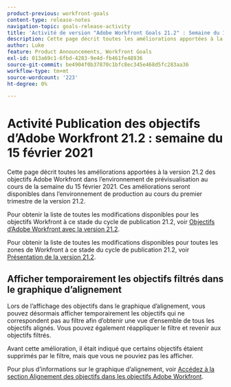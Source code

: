```yaml
---
product-previous: workfront-goals
content-type: release-notes
navigation-topic: goals-release-activity
title: 'Activité de version "Adobe Workfront Goals 21.2" : Semaine du 15 février 2021'''
description: Cette page décrit toutes les améliorations apportées à la version 21.2 des objectifs Adobe Workfront dans l’environnement de prévisualisation au cours de la semaine du 15 février 2021. Ces améliorations seront disponibles dans l’environnement de production au cours du premier trimestre de la version 21.2.
author: Luke
feature: Product Announcements, Workfront Goals
exl-id: 013a69c1-6fbd-4283-9e4d-fb461fe48936
source-git-commit: be4904f0b37870c1bfc8ec345e468d5fc283aa36
workflow-type: tm+mt
source-wordcount: '223'
ht-degree: 0%

---
```


# Activité Publication des objectifs d’Adobe Workfront 21.2 : semaine du 15 février 2021

Cette page décrit toutes les améliorations apportées à la version 21.2 des objectifs Adobe Workfront dans l’environnement de prévisualisation au cours de la semaine du 15 février 2021. Ces améliorations seront disponibles dans l’environnement de production au cours du premier trimestre de la version 21.2.

Pour obtenir la liste de toutes les modifications disponibles pour les objectifs Workfront à ce stade du cycle de publication 21.2, voir [Objectifs d’Adobe Workfront avec la version 21.2](../../../../product-announcements/product-releases/goals-release-activity/goals-21.2-release/goals-release-21-2.md).

Pour obtenir la liste de toutes les modifications disponibles pour toutes les zones de Workfront à ce stade du cycle de publication 21.2, voir [Présentation de la version 21.2](../../../../product-announcements/product-releases/21.2-release-activity/21-2-release-overview.md).

## Afficher temporairement les objectifs filtrés dans le graphique d’alignement

Lors de l’affichage des objectifs dans le graphique d’alignement, vous pouvez désormais afficher temporairement les objectifs qui ne correspondent pas au filtre afin d’obtenir une vue d’ensemble de tous les objectifs alignés. Vous pouvez également réappliquer le filtre et revenir aux objectifs filtrés.

Avant cette amélioration, il était indiqué que certains objectifs étaient supprimés par le filtre, mais que vous ne pouviez pas les afficher.

Pour plus d’informations sur le graphique d’alignement, voir [Accédez à la section Alignement des objectifs dans les objectifs Adobe Workfront](../../../../workfront-goals/goal-alignment/navigate-goal-alignment-chart.md).

